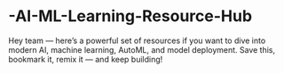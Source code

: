 # -AI-ML-Learning-Resource-Hub
Hey team — here’s a powerful set of resources if you want to dive into modern AI, machine learning, AutoML, and model deployment. Save this, bookmark it, remix it — and keep building!
